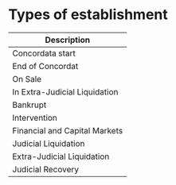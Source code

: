 # Types of establishment


| Description |
| ---------------------- |
| Concordata start |
| End of Concordat |
| On Sale |
| In Extra-Judicial Liquidation |
| Bankrupt |
| Intervention |
| Financial and Capital Markets |
| Judicial Liquidation |
| Extra-Judicial Liquidation |
| Judicial Recovery |
